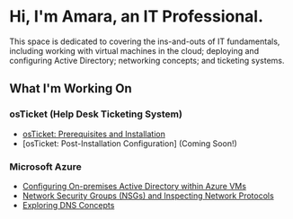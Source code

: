 <h1>Hi, I'm Amara, an IT Professional.</h1>
<p>This space is dedicated to covering the ins-and-outs of IT fundamentals, including working with virtual machines in the cloud;
deploying and configuring Active Directory; networking concepts; and ticketing systems.</p>

<h2>What I'm Working On</h2>

 <h3>osTicket (Help Desk Ticketing System)</h3>
 
  - [osTicket: Prerequisites and Installation](https://github.com/amaraphi/osticket-prereq)
  - [osTicket: Post-Installation Configuration] (Coming Soon!)
  
 <h3>Microsoft Azure</h3>

  - [Configuring On-premises Active Directory within Azure VMs](https://github.com/amaraphi/configure-ad)
  - [Network Security Groups (NSGs) and Inspecting Network Protocols](https://github.com/amaraphi/azure-network-protocols)
  - [Exploring DNS Concepts](https://github.com/amaraphi/dns-ad)
